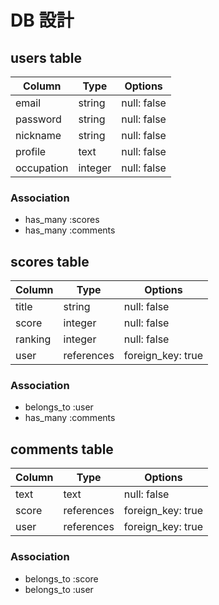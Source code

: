 # DB 設計

## users table

| Column             | Type                | Options                 |
|--------------------|---------------------|-------------------------|
| email              | string              | null: false             |
| password           | string              | null: false             |
| nickname           | string              | null: false             |
| profile            | text                | null: false             |
| occupation         | integer             | null: false             |


### Association

* has_many :scores
* has_many :comments

## scores table

| Column                              | Type       | Options           |
|-------------------------------------|------------|-------------------|
| title                               | string     | null: false       |
| score                               | integer    | null: false       |
| ranking                             | integer    | null: false       |
| user                                | references | foreign_key: true |

### Association

- belongs_to :user
- has_many :comments

## comments table

| Column      | Type       | Options           |
|-------------|------------|-------------------|
| text        | text       | null: false       |
| score       | references | foreign_key: true |
| user        | references | foreign_key: true |

### Association

- belongs_to :score
- belongs_to :user